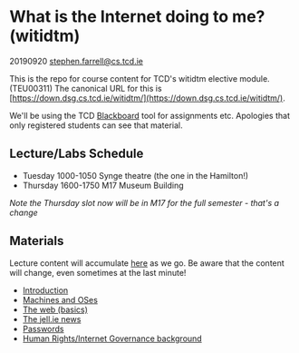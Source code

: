 # What is the Internet doing to me? (witidtm)

20190920 stephen.farrell@cs.tcd.ie

This is the repo for course content for TCD's witidtm elective module.
(TEU00311) The canonical URL for this is
[https://down.dsg.cs.tcd.ie/witidtm/](https://down.dsg.cs.tcd.ie/witidtm/).

We'll be using the TCD
[Blackboard](https://tcd.blackboard.com/webapps/blackboard/execute/courseMain?course_id=_56807_1)
tool for assignments etc. Apologies that only registered students can see that
material.

## Lecture/Labs Schedule

- Tuesday 1000-1050 Synge theatre (the one in the Hamilton!)
- Thursday 1600-1750 M17 Museum Building

*Note the Thursday slot now will be in M17 for the full
semester - that's a change*

## Materials

Lecture content will accumulate [here](./lectures) as we go.
Be aware that the content will change, even sometimes at the last minute!

- [Introduction](lectures/100-intro.pdf)
- [Machines and OSes](lectures/150-machines.pdf)
- [The web (basics)](lectures/200-web.pdf)
- [The jell.ie news](lectures/300-jellie.pdf)
- [Passwords](lectures/400-passwords.pdf)
- [Human Rights/Internet Governance background](lectures/500-hr.pdf)


